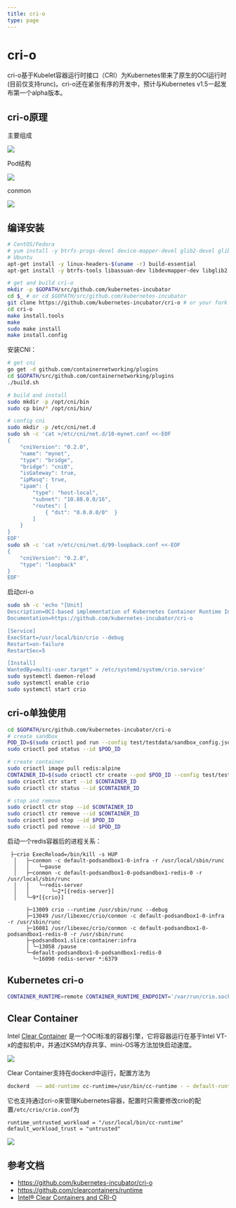 ```yaml
---
title: cri-o
type: page
---
```


# cri-o

cri-o基于Kubelet容器运行时接口（CRI）为Kubernetes带来了原生的OCI运行时(目前仅支持runc)。cri-o还在紧张有序的开发中，预计与Kubernetes v1.5一起发布第一个alpha版本。

## cri-o原理

主要组成

![](ocid1.png)

Pod结构

![](ocid2.png)

conmon

![](conmon.png)

## 编译安装

```sh
# CentOS/Fedora
# yum install -y btrfs-progs-devel device-mapper-devel glib2-devel glibc-devel glibc-static gpgme-devel libassuan-devel libgpg-error-devel libseccomp-devel libselinux-devel ostree-devel pkgconfig runc
# Ubuntu
apt-get install -y linux-headers-$(uname -r) build-essential
apt-get install -y btrfs-tools libassuan-dev libdevmapper-dev libglib2.0-dev libc6-dev libgpgme11-dev libgpg-error-dev libseccomp-dev libselinux1-dev pkg-config runc libapparmor-dev

# get and build cri-o
mkdir -p $GOPATH/src/github.com/kubernetes-incubator
cd $_ # or cd $GOPATH/src/github.com/kubernetes-incubator
git clone https://github.com/kubernetes-incubator/cri-o # or your fork
cd cri-o
make install.tools
make
sudo make install
make install.config
```

安装CNI：

```sh
# get cni
go get -d github.com/containernetworking/plugins
cd $GOPATH/src/github.com/containernetworking/plugins
./build.sh

# build and install
sudo mkdir -p /opt/cni/bin
sudo cp bin/* /opt/cni/bin/

# config cni
sudo mkdir -p /etc/cni/net.d
sudo sh -c 'cat >/etc/cni/net.d/10-mynet.conf <<-EOF
{
    "cniVersion": "0.2.0",
    "name": "mynet",
    "type": "bridge",
    "bridge": "cni0",
    "isGateway": true,
    "ipMasq": true,
    "ipam": {
        "type": "host-local",
        "subnet": "10.88.0.0/16",
        "routes": [
            { "dst": "0.0.0.0/0"  }
        ]
    }
}
EOF'
sudo sh -c 'cat >/etc/cni/net.d/99-loopback.conf <<-EOF
{
    "cniVersion": "0.2.0",
    "type": "loopback"
}
EOF'
```

启动cri-o

```sh
sudo sh -c 'echo "[Unit]
Description=OCI-based implementation of Kubernetes Container Runtime Interface
Documentation=https://github.com/kubernetes-incubator/cri-o

[Service]
ExecStart=/usr/local/bin/crio --debug
Restart=on-failure
RestartSec=5

[Install]
WantedBy=multi-user.target" > /etc/systemd/system/crio.service'
sudo systemctl daemon-reload
sudo systemctl enable crio
sudo systemctl start crio
```

## cri-o单独使用

```sh
cd $GOPATH/src/github.com/kubernetes-incubator/cri-o
# create sandbox
POD_ID=$(sudo crioctl pod run --config test/testdata/sandbox_config.json)
sudo crioctl pod status --id $POD_ID

# create container
sudo crioctl image pull redis:alpine
CONTAINER_ID=$(sudo crioctl ctr create --pod $POD_ID --config test/testdata/container_redis.json)
sudo crioctl ctr start --id $CONTAINER_ID
sudo crioctl ctr status --id $CONTAINER_ID

# stop and remove
sudo crioctl ctr stop --id $CONTAINER_ID
sudo crioctl ctr remove --id $CONTAINER_ID
sudo crioctl pod stop --id $POD_ID
sudo crioctl pod remove --id $POD_ID
```

启动一个redis容器后的进程关系：

```
 ├─crio ExecReload=/bin/kill -s HUP
  │   ├─conmon -c default-podsandbox1-0-infra -r /usr/local/sbin/runc
  │   │   └─pause
  │   ├─conmon -c default-podsandbox1-0-podsandbox1-redis-0 -r /usr/local/sbin/runc
  │   │   └─redis-server
  │   │       └─2*[{redis-server}]
  │   └─9*[{crio}]
```

```
      ├─13009 crio --runtime /usr/sbin/runc --debug
      ├─13049 /usr/libexec/crio/conmon -c default-podsandbox1-0-infra -r /usr/sbin/runc
      ├─16081 /usr/libexec/crio/conmon -c default-podsandbox1-0-podsandbox1-redis-0 -r /usr/sbin/runc
      ├─podsandbox1.slice:container:infra
      │ └─13058 /pause
      └─default-podsandbox1-0-podsandbox1-redis-0
        └─16090 redis-server *:6379
```

## Kubernetes cri-o

```sh
CONTAINER_RUNTIME=remote CONTAINER_RUNTIME_ENDPOINT='/var/run/crio.sock --runtime-request-timeout=15m' ./hack/local-up-cluster.sh
```

## Clear Container

Intel [Clear Container](https://github.com/clearcontainers/runtime) 是一个OCI标准的容器引擎，它将容器运行在基于Intel VT-x的虚拟机中，并通过KSM内存共享、mini-OS等方法加快启动速度。

![](clearcontainer.png)

Clear Container支持在dockerd中运行，配置方法为

```sh
dockerd  -— add-runtime cc-runtime=/usr/bin/cc-runtime - — default-runtime=cc-runtime
```

它也支持通过cri-o来管理Kubernetes容器，配置时只需要修改crio的配置`/etc/crio/crio.conf`为

```
runtime_untrusted_workload = "/usr/local/bin/cc-runtime"
default_workload_trust = "untrusted"
```

![](cc-runtime.png)

## 参考文档

- <https://github.com/kubernetes-incubator/cri-o>
- <https://github.com/clearcontainers/runtime>
- [Intel® Clear Containers and CRI-O](https://medium.com/cri-o/intel-clear-containers-and-cri-o-70824fb51811)
